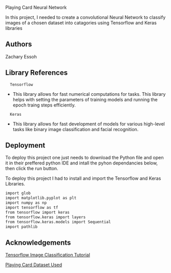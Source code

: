 
Playing Card Neural Network

In this project, I needed to create a convolutional Neural Network to classify images of a chosen dataset into catagories using Tensorflow and Keras libraries 


## Authors

Zachary Essoh


## Library References


```http
  Tensorflow
```
- This library allows for fast numerical computations for tasks. This library helps with setting the parameters of training models and running the epoch traing steps efficiently.
```http
  Keras
```
- This library allows for fast development of models for various high-level tasks like binary image classification and facial recognition. 


## Deployment

To deploy this project one just needs to download the Python file and open it in their preffered python IDE and intall the pyhon dependancies below, then click the run button. 

To deploy this project I had to install and import the Tensorflow and Keras Libraries.

```bash
import glob
import matplotlib.pyplot as plt
import numpy as np
import tensorflow as tf
from tensorflow import keras
from tensorflow.keras import layers
from tensorflow.keras.models import Sequential
import pathlib
```


## Acknowledgements

 [Tensorflow Image Classification Tutorial](https://www.tensorflow.org/tutorials/images/classification)
 
 [Playing Card Dataset Used](https://www.kaggle.com/datasets/gpiosenka/cards-image-datasetclassification)



